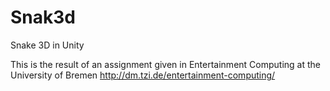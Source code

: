 # Snak3d
Snake 3D in Unity

This is the result of an assignment given in Entertainment Computing at the University of Bremen
http://dm.tzi.de/entertainment-computing/

